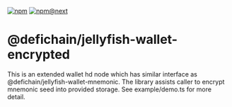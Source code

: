 [![npm](https://img.shields.io/npm/v/@defichain/jellyfish-wallet-encrypted)](https://www.npmjs.com/package/@defichain/jellyfish-wallet-encrypted/v/latest)
[![npm@next](https://img.shields.io/npm/v/@defichain/jellyfish-wallet-encrypted/next)](https://www.npmjs.com/package/@defichain/jellyfish-wallet-encrypted/v/next)

# @defichain/jellyfish-wallet-encrypted

This is an extended wallet hd node which has similar interface as @defichain/jellyfish-wallet-mnemonic. The library assists caller to encrypt mnemonic seed into provided storage. See example/demo.ts for more detail.

